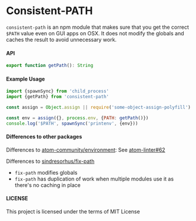 Consistent-PATH
===================

`consistent-path` is an npm module that makes sure that you get the correct `$PATH` value even on GUI apps on OSX. It does not modify the globals and caches the result to avoid unnecessary work.

#### API

```js
export function getPath(): String
```

#### Example Usage

```js
import {spawnSync} from 'child_process'
import {getPath} from 'consistent-path'

const assign = Object.assign || require('some-object-assign-polyfill')

const env = assign({}, process.env, {PATH: getPath()})
console.log('$PATH', spawnSync('printenv', {env}))
```

#### Differences to other packages

Differences to [atom-community/environment](https://github.com/atom-community/environment): See [atom-linter#62](https://github.com/AtomLinter/atom-linter/issues/62)

Differences to [sindresorhus/fix-path](https://github.com/sindresorhus/fix-path)
 - `fix-path` modifies globals
 - `fix-path` has duplication of work when multiple modules use it as there's no caching in place

#### LICENSE
This project is licensed under the terms of MIT License
